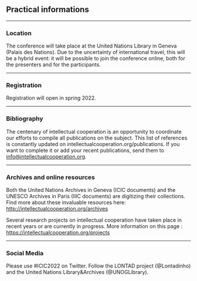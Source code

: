 ## Practical informations

---

### Location

The conference will take place at the United Nations Library in Geneva (Palais des Nations). Due to the uncertainty of international travel, this will be a hybrid event: it will be possible to join the conference online, both for the presenters and for the participants. 

---

### Registration

Registration will open in spring 2022. 

---

### Bibliography

The centenary of intellectual cooperation is an opportunity to coordinate our efforts to compile all publications on the subject. This list of references is constantly updated on intellectualcooperation.org/publications. If you want to complete it or add your recent publications, send them to info@intellectualcooperation.org. 

---

### Archives and online resources

Both the United Nations Archives in Geneva (ICIC documents) and the UNESCO Archives in Paris (IIIC documents) are digitizing their collections. Find more about these invaluable resources here: http://intellectualcooperation.org/archives

Several research projects on intellectual cooperation have taken place in recent years or are currently in progress. More information on this page : https://intellectualcooperation.org/projects

---

### Social Media

Please use #ICIC2022 on Twitter. Follow the LONTAD project (@Lontadinho) and the United Nations Library&Archives (@UNOGLibrary). 
